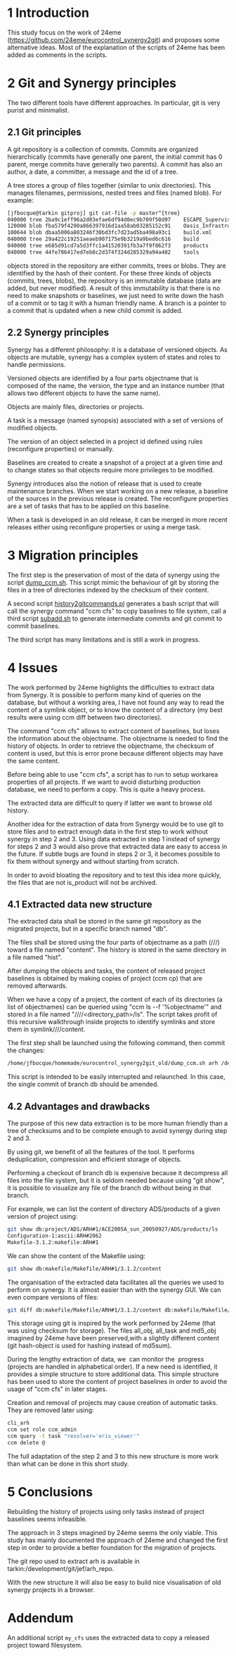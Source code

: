 1 Introduction
==============

This study focus on the work of 24eme (<https://github.com/24eme/eurocontrol_synergy2git>) and proposes some alternative ideas. Most of the explanation of the scripts of 24eme has been added as comments in the scripts.

2 Git and Synergy principles
============================

The two different tools have different approaches. In particular, git is very purist and minimalist.

2.1 Git principles
------------------

A git repository is a collection of commits. Commits are organized hierarchically (commits have generally one parent, the initial commit has 0 parent, merge commits have generally two parents). A commit has also an author, a date, a committer, a message and the id of a tree.

A tree stores a group of files together (similar to unix directories). This manages filenames, permissions, nested trees and files (named blob). For example:

```bash
[jfbocque@tarkin gitproj] git cat-file -p master^{tree}
040000 tree 2ba9c1eff96a2d03efae6df94d0ec9b709f50d97    ESCAPE_Supervision_Delivery
120000 blob fba579f4290a866397916d1aa58ab03285152c91    Oasis_Infrastructure_Delivery
100644 blob dbaa5006a803246f30bd3fc7d23ad5ba498a93c1    build.xml
040000 tree 29a422c19251aeaeb907175e9b3219a9bed6c616    build
040000 tree e685d91cd7a5d3ffc1a41520391fb3a7f9f862f3    products
040000 tree 44fe786417ed7eb8c2d374f324d285329a94a402    tools
```

objects stored in the repository are either commits, trees or blobs. They are identified by the hash of their content. For these three kinds of objects (commits, trees, blobs), the repository is an immutable database (data are added, but never modified). A result of this immutability is that there is no need to make snapshots or baselines, we just need to write down the hash of a commit or to tag it with a human friendly name. A branch is a pointer to a commit that is updated when a new child commit is added.

2.2 Synergy principles
----------------------

Synergy has a different philosophy: it is a database of versioned objects. As objects are mutable, synergy has a complex system of states and roles to handle permissions.

Versioned objects are identified by a four parts objectname that is composed of the name, the version, the type and an instance number (that allows two different objects to have the same name).

Objects are mainly files, directories or projects.

A task is a message (named synopsis) associated with a set of versions of modified objects.

The version of an object selected in a project id defined using rules (reconfigure properties) or manually.

Baselines are created to create a snapshot of a project at a given time and to change states so that objects require more privileges to be modified.

Synergy introduces also the notion of release that is used to create maintenance branches. When we start working on a new release, a baseline of the sources in the previous release is created. The reconfigure properties are a set of tasks that has to be applied on this baseline.

When a task is developed in an old release, it can be merged in more recent releases either using reconfigure properties or using a merge task.


3 Migration principles
======================

The first step is the preservation of most of the data of synergy using the script [dump_ccm.sh](https://github.com/24eme/eurocontrol_synergy2git/blob/master/dump_ccm.sh). This script mimic the behaviour of git by storing the files in a tree of directories indexed by the checksum of their content.

A second script [history2gitcommands.pl](https://github.com/24eme/eurocontrol_synergy2git/blob/master/history2gitcommands.pl) generates a bash script that will call the synergy command "ccm cfs" to copy baselines to file system, call a third script [subadd.sh](https://github.com/24eme/eurocontrol_synergy2git/blob/master/subadd.sh) to generate intermediate commits and git commit to commit baselines.

The third script has many limitations and is still a work in progress.

4 Issues
========

The work performed by 24eme highlights the difficulties to extract data from Synergy. It is possible to perform many kind of queries on the database, but without a working area, I have not found any way to read the content of a symlink object, or to know the content of a directory (my best results were using ccm diff between two directories).

The command "ccm cfs" allows to extract content of baselines, but loses the information about the objectname. The objectname is needed to find the history of objects. In order to retrieve the objectname, the checksum of content is used, but this is error prone because different objects may have the same content.

Before being able to use "ccm cfs", a script has to run to setup workarea properties of all projects. If we want to avoid disturbing production database, we need to perform a copy. This is quite a heavy process.

The extracted data are difficult to query if latter we want to browse old history.

Another idea for the extraction of data from Synergy would be to use git to store files and to extract enough data in the first step to work without synergy in step 2 and 3. Using data extracted in step 1 instead of synergy for steps 2 and 3 would also prove that extracted data are easy to access in the future. If subtle bugs are found in steps 2 or 3, it becomes possible to fix them without synergy and without starting from scratch.

In order to avoid bloating the repository and to test this idea more quickly, the files that are not is_product will not be archived.

4.1 Extracted data new structure
--------------------------------

The extracted data shall be stored in the same git repository as the migrated projects, but in a specific branch named "db".

The files shall be stored using the four parts of objectname as a path (<type>/<name>/<instance>/<version>) toward a file named "content". The history is stored in the same directory in a file named "hist".

After dumping the objects and tasks, the content of released project baselines is obtained by making copies of project (ccm cp) that are removed afterwards.

When we have a copy of a project, the content of each of its directories (a list of objectnames) can be queried using "ccm ls --f '%objectname'" and stored in a file named "<type>/<name>/<instance>/<version>/<directory_path>/ls". The script takes profit of this recursive walkthrough inside projects to identify symlinks and store them in symlink/<name>/<instance>/<version>/content.

The first step shall be launched using the following command, then commit the changes:

```bash
/home/jfbocque/homemade/eurocontrol_synergy2git_old/dump_ccm.sh arh /development/git/jef/arh_repo
```

This script is intended to be easily interrupted and relaunched. In this case, the single commit of branch db should be amended.

4.2 Advantages and drawbacks
----------------------------

The purpose of this new data extraction is to be more human friendly than a tree of checksums and to be complete enough to avoid synergy during step 2 and 3.

By using git, we benefit of all the features of the tool. It performs deduplication, compression and efficient storage of objects.

Performing a checkout of branch db is expensive because it decompress all files into the file system, but it is seldom needed because using "git show", it is possible to visualize any file of the branch db without being in that branch.

For example, we can list the content of directory ADS/products of a given version of project using:

```bash
git show db:project/ADS/ARH#1/ACE2005A_sun_20050927/ADS/products/ls
Configuration-1:ascii:ARH#2062
Makefile-3.1.2:makefile:ARH#1
```

We can show the content of the Makefile using:

```bash
git show db:makefile/Makefile/ARH#1/3.1.2/content
```

The organisation of the extracted data facilitates all the queries we used to perform on synergy. It is almost easier than with the synergy GUI. We can even compare versions of files:

```bash
git diff db:makefile/Makefile/ARH#1/3.1.2/content db:makefile/Makefile/ARH#1/4/content
```

This storage using git is inspired by the work performed by 24eme (that was using checksum for storage). The files all_obj, all_task and md5_obj imagined by 24eme have been preserved,with a slightly different content (git hash-object is used for hashing instead of md5sum).

During the lengthy extraction of data, we  can monitor the  progress (projects are handled in alphabetical order). If a new need is identified, it provides a simple structure to store additional data. This simple structure has been used to store the content of project baselines in order to avoid the usage of "ccm cfs" in later stages.

Creation and removal of projects may cause creation of automatic tasks. They are removed later using:

```bash
cli_arh
ccm set role ccm_admin
ccm query -t task "resolver='eris_viewer'"
ccm delete @
```

The full adaptation of the step 2 and 3 to this new structure is more work than what can be done in this short study.

5 Conclusions
=============

Rebuilding the history of projects using only tasks instead of project baselines seems infeasible.

The approach in 3 steps imagined by 24eme seems the only viable. This study has mainly documented the approach of 24eme and changed the first step in order to provide a better foundation for the migration of projects.

The git repo used to extract arh is available in tarkin:/development/git/jef/arh_repo.

With the new structure it will also be easy to build nice visualisation of old synergy projects in a browser.

Addendum
========
An additional script `my_cfs` uses the extracted data to copy a released project toward filesystem.